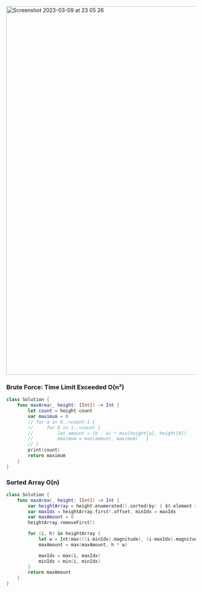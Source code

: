 <img width="979" alt="Screenshot 2023-03-09 at 23 05 26" src="https://user-images.githubusercontent.com/73763976/224180586-9ca0da00-7b47-4e77-9e73-7a841e5141b5.png">


### Brute Force: Time Limit Exceeded O(n²)
```swift
class Solution {
    func maxArea(_ height: [Int]) -> Int {
        let count = height.count
        var maximum = 0
        // for a in 0..<count-1 { 
        //     for b in 1..<count { 
        //         let amount = (b - a) * min(height[a], height[b])
        //         maximum = max(amount, maximum)   }
        // }
        print(count)
        return maximum
    }
}
```

### Sorted Array O(n)
```swift
class Solution {
    func maxArea(_ height: [Int]) -> Int {
        var heightArray = height.enumerated().sorted(by: { $0.element > $1.element })
        var maxIdx = heightArray.first!.offset, minIdx = maxIdx
        var maxAmount = 0
        heightArray.removeFirst()

        for (i, h) in heightArray {
            let w = Int(max(((i-minIdx).magnitude), (i-maxIdx).magnitude))
            maxAmount = max(maxAmount, h * w)

            maxIdx = max(i, maxIdx)
            minIdx = min(i, minIdx)
        }
        return maxAmount
    }
}

```
